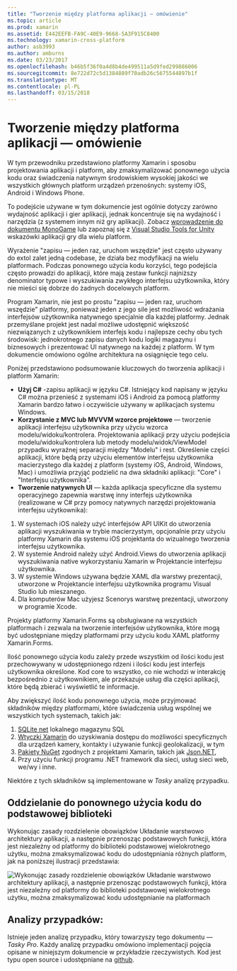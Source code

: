 ```yaml
---
title: "Tworzenie między platforma aplikacji — omówienie"
ms.topic: article
ms.prod: xamarin
ms.assetid: E442EEFB-FA9C-40E9-9668-5A3F915C8400
ms.technology: xamarin-cross-platform
author: asb3993
ms.author: amburns
ms.date: 03/23/2017
ms.openlocfilehash: b46b5f36f0a4d8b4de499511a5d9fed299886006
ms.sourcegitcommit: 8e722d72c5d1384889f70adb26c5675544897b1f
ms.translationtype: MT
ms.contentlocale: pl-PL
ms.lasthandoff: 03/15/2018
---
```

# <a name="building-cross-platform-applications-overview"></a>Tworzenie między platforma aplikacji — omówienie

W tym przewodniku przedstawiono platformy Xamarin i sposobu projektowania aplikacji i platform, aby zmaksymalizować ponownego użycia kodu oraz świadczenia natywnym środowiskiem wysokiej jakości we wszystkich głównych platform urządzeń przenośnych: systemy iOS, Android i Windows Phone.

To podejście używane w tym dokumencie jest ogólnie dotyczy zarówno wydajność aplikacji i gier aplikacji, jednak koncentruje się na wydajność i narzędzia (z systemem innym niż gry aplikacji). Zobacz [wprowadzenie do dokumentu MonoGame](https://developer.xamarin.com/guides/cross-platform/game_development/monogame/introduction/) lub zapoznaj się z [Visual Studio Tools for Unity](https://docs.microsoft.com/en-us/visualstudio/cross-platform/visual-studio-tools-for-unity) wskazówki aplikacji gry dla wielu platform.

Wyrażenie "zapisu — jeden raz, uruchom wszędzie" jest często używany do extol zalet jedną codebase, że działa bez modyfikacji na wielu platformach. Podczas ponownego użycia kodu korzyści, tego podejścia często prowadzi do aplikacji, które mają zestaw funkcji najniższy denominator typowe i wyszukiwania zwykłego interfejsu użytkownika, który nie mieści się dobrze do żadnych docelowych platform.

Program Xamarin, nie jest po prostu "zapisu — jeden raz, uruchom wszędzie" platformy, ponieważ jeden z jego sile jest możliwość wdrażania interfejsów użytkownika natywnego specjalnie dla każdej platformy. Jednak przemyślane projekt jest nadal możliwe udostępnić większość niezwiązanych z użytkownikiem interfejs kodu i najlepsze cechy obu tych środowisk: jednokrotnego zapisu danych kodu logiki magazynu i biznesowych i prezentować UI natywnego na każdej z platform. W tym dokumencie omówiono ogólne architektura na osiągnięcie tego celu.

Poniżej przedstawiono podsumowanie kluczowych do tworzenia aplikacji i platform Xamarin:

-   **Użyj C#** -zapisu aplikacji w języku C#. Istniejący kod napisany w języku C# można przenieść z systemami iOS i Android za pomocą platformy Xamarin bardzo łatwo i oczywiście używany w aplikacjach systemu Windows.
-   **Korzystanie z MVC lub MVVVM wzorce projektowe** — tworzenie aplikacji interfejsu użytkownika przy użyciu wzorca modelu/widoku/kontrolera. Projektowania aplikacji przy użyciu podejścia modelu/widoku/kontrolera lub metody modelu/widok/ViewModel przypadku wyraźnej separacji między "Modelu" i rest. Określenie części aplikacji, które będą przy użyciu elementów interfejsu użytkownika macierzystego dla każdej z platform (systemy iOS, Android, Windows, Mac) i umożliwia przyjąć podzielić na dwa składniki aplikacji: "Core" i "Interfejsu użytkownika".
-   **Tworzenie natywnych UI** — każda aplikacja specyficzne dla systemu operacyjnego zapewnia warstwę inny interfejs użytkownika (realizowane w C# przy pomocy natywnych narzędzi projektowania interfejsu użytkownika):

1.  W systemach iOS należy użyć interfejsów API UIKit do utworzenia aplikacji wyszukiwania w trybie macierzystym, opcjonalnie przy użyciu platformy Xamarin dla systemu iOS projektanta do wizualnego tworzenia interfejsu użytkownika.
1.  W systemie Android należy użyć Android.Views do utworzenia aplikacji wyszukiwania native wykorzystaniu Xamarin w Projektancie interfejsu użytkownika.
1.  W systemie Windows używana będzie XAML dla warstwy prezentacji, utworzone w Projektancie interfejsu użytkownika programu Visual Studio lub mieszanego.
1.  Dla komputerów Mac użyjesz Scenorys warstwę prezentacji, utworzony w programie Xcode.

Projekty platformy Xamarin.Forms są obsługiwane na wszystkich platformach i zezwala na tworzenie interfejsów użytkownika, które mogą być udostępniane między platformami przy użyciu kodu XAML platformy Xamarin.Forms. 

Ilość ponownego użycia kodu zależy przede wszystkim od ilości kodu jest przechowywany w udostępnionego rdzeni i ilości kodu jest interfejs użytkownika określone. Kod core to wszystko, co nie wchodzi w interakcję bezpośrednio z użytkownikiem, ale przekazuje usług dla części aplikacji, które będą zbierać i wyświetlić te informacje.

Aby zwiększyć ilość kodu ponownego użycia, może przyjmować składników między platformami, które świadczenia usług wspólnej we wszystkich tych systemach, takich jak:

1.   [SQLite net](https://www.nuget.org/packages/sqlite-net-pcl/) lokalnego magazynu SQL
1.   [Wtyczki Xamarin](https://xamarin.com/plugins) do uzyskiwania dostępu do możliwości specyficznych dla urządzeń kamery, kontakty i używanie funkcji geolokalizacji, w tym
1.   [Pakiety NuGet](https://nuget.org) zgodnych z projektami Xamarin, takich jak [Json.NET](https://www.nuget.org/packages/Newtonsoft.Json/),
1.  Przy użyciu funkcji programu .NET framework dla sieci, usług sieci web, we/wy i inne.


Niektóre z tych składników są implementowane w *Tasky* analizę przypadku.

 <a name="Separate_Reusable_Code_into_a_Core_Library" />


## <a name="separate-reusable-code-into-a-core-library"></a>Oddzielanie do ponownego użycia kodu do podstawowej biblioteki

Wykonując zasady rozdzielenie obowiązków Układanie warstwowo architektury aplikacji, a następnie przenosząc podstawowych funkcji, która jest niezależny od platformy do biblioteki podstawowej wielokrotnego użytku, można zmaksymalizować kodu do udostępniania różnych platform, jak na poniższej ilustracji przedstawia:

 ![](overview-images/layers2.png "Wykonując zasady rozdzielenie obowiązków Układanie warstwowo architektury aplikacji, a następnie przenosząc podstawowych funkcji, która jest niezależny od platformy do biblioteki podstawowej wielokrotnego użytku, można zmaksymalizować kodu udostępnianie na platformach")

 <a name="Case_Studies" />


## <a name="case-studies"></a>Analizy przypadków:

Istnieje jeden analizę przypadku, który towarzyszy tego dokumentu — *Tasky Pro*. Każdy analizę przypadku omówiono implementacji pojęcia opisane w niniejszym dokumencie w przykładzie rzeczywistych. Kod jest typu open source i udostępniane na [github](https://github.com/xamarin/mobile-samples/).